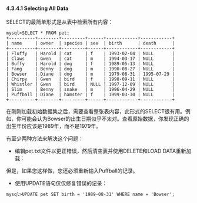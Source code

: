 #### 4.3.4.1 Selecting All Data

SELECT的最简单形式是从表中检索所有内容：

```
mysql>SELECT * FROM pet;
+----------+--------+---------+------+------------+------------+
| name     | owner  | species | sex  | birth      | death      |
+----------+--------+---------+------+------------+------------+
| Fluffy   | Harold | cat     | f    | 1993-02-04 | NULL       |
| Claws    | Gwen   | cat     | m    | 1994-03-17 | NULL       |
| Buffy    | Harold | dog     | f    | 1989-05-13 | NULL       |
| Fang     | Benny  | dog     | m    | 1990-08-27 | NULL       |
| Bowser   | Diane  | dog     | m    | 1979-08-31 | 1995-07-29 |
| Chirpy   | Gwen   | bird    | f    | 1998-09-11 | NULL       |
| Whistler | Gwen   | bird    | NULL | 1997-12-09 | NULL       |
| Slim     | Benny  | snake   | m    | 1996-04-29 | NULL       |
| Puffball | Diane  | hamster | f    | 1999-03-30 | NULL       |
+----------+--------+---------+------+------------+------------+
```

在刚刚加载初始数据集之后，需要查看整张表内容，此形式的SELECT很有用。例如，你可能会认为Bowser的出生日期似乎不太对。查看原始数据，你发现正确的出生年份应该是1989年，而不是1979年。

有至少两种方法来解决这个问题：

* 编辑pet.txt文件以更正错误，然后清空表并使用DELETE和LOAD DATA重新加载：

但是，如果您这样做，您还必须重新输入Puffball的记录。

* 使用UPDATE语句仅仅修复错误的记录：

```
mysql>UPDATE pet SET birth = '1989-08-31' WHERE name = 'Bowser';
```



